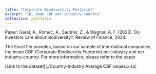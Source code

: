 ```yaml
---
title: "Corporate Biodiversity Footprint"
excerpt: "IDL mean CBF per industry-country"
collection: portfolio
---
```


Paper: Garel, A., Romec, A., Sautner, Z., & Wagner, A. F. (2023). Do investors care about biodiversity?. Review of Finance, 2024.

The Excel file provides, based on our sample of international companies, the mean CBF (Corporate Biodiversity Footprint) per industry and per industry-country. For more information, please refer to the paper.

[Link to the dataset](./Country-Industry Average CBF values.xlsx)
